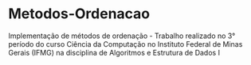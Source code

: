 # Metodos-Ordenacao
Implementação de métodos de ordenação - Trabalho realizado no 3° período do curso Ciência da Computação no Instituto Federal de Minas Gerais (IFMG) na disciplina de Algoritmos e Estrutura de Dados I
